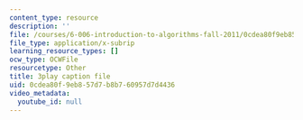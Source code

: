 ```yaml
---
content_type: resource
description: ''
file: /courses/6-006-introduction-to-algorithms-fall-2011/0cdea80f9eb857d7b8b760957d7d4436_jZbkToeNK2g.vtt
file_type: application/x-subrip
learning_resource_types: []
ocw_type: OCWFile
resourcetype: Other
title: 3play caption file
uid: 0cdea80f-9eb8-57d7-b8b7-60957d7d4436
video_metadata:
  youtube_id: null
---
```

